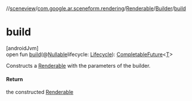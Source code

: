 //[sceneview](../../../../index.md)/[com.google.ar.sceneform.rendering](../../index.md)/[Renderable](../index.md)/[Builder](index.md)/[build](build.md)

# build

[androidJvm]\
open fun [build](build.md)(@[Nullable](https://developer.android.com/reference/kotlin/androidx/annotation/Nullable.html)lifecycle: [Lifecycle](https://developer.android.com/reference/kotlin/androidx/lifecycle/Lifecycle.html)): [CompletableFuture](https://developer.android.com/reference/kotlin/java/util/concurrent/CompletableFuture.html)&lt;[T](../../../com.google.ar.sceneform.collision/-collision-system/raycast-all.md)&gt;

Constructs a [Renderable](../index.md) with the parameters of the builder.

#### Return

the constructed [Renderable](../index.md)
